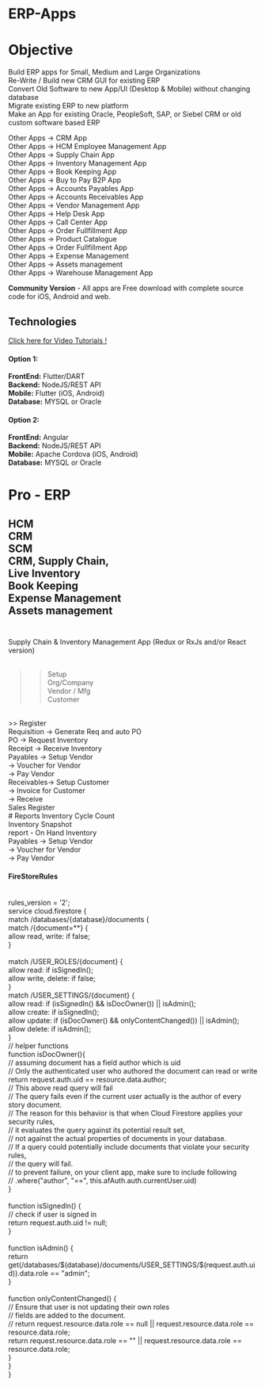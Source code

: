 # ERP-Apps
# Objective
Build ERP apps for Small, Medium and Large Organizations<br/>
Re-Write / Build new CRM GUI for existing ERP<br/>
Convert Old Software to new App/UI (Desktop & Mobile) without changing database<br/>
Migrate existing ERP to new platform<br/>
Make an App for existing Oracle, PeopleSoft, SAP, or Siebel CRM or old custom software based ERP<br/>

Other Apps -> CRM App<br/>
Other Apps -> HCM Employee Management App<br/>
Other Apps -> Supply Chain App<br/>
Other Apps -> Inventory Management App<br/>
Other Apps -> Book Keeping App<br/>
Other Apps -> Buy to Pay B2P App<br/>
Other Apps -> Accounts Payables App<br/>
Other Apps -> Accounts Receivables App<br/>
Other Apps -> Vendor Management App<br/>
Other Apps -> Help Desk App<br/>
Other Apps -> Call Center App<br/>
Other Apps -> Order Fullfillment App<br/>
Other Apps -> Product Catalogue<br/>
Other Apps -> Order Fullfillment App<br/>
Other Apps -> Expense Management<br/>
Other Apps -> Assets management<br/>
Other Apps -> Warehouse Management App<br/>

<b>Community Version</b> - All apps are Free download with complete source code for iOS, Android and web.
## Technologies
<a href="https://www.youtube.com/playlist?list=PLp0TENYyY8lHNMTAlrfVQKzAvQo3yzHYk">Click here for Video Tutorials !</a>
#### Option 1:
<b>FrontEnd:</b> Flutter/DART<br/>
<b>Backend:</b> NodeJS/REST API<br/>
<b>Mobile:</b> Flutter (iOS, Android)<br/>
<b>Database:</b> MYSQL or Oracle<br/>
#### Option 2:
<b>FrontEnd:</b> Angular<br/>
<b>Backend:</b> NodeJS/REST API<br/>
<b>Mobile:</b> Apache Cordova (iOS, Android)<br/>
<b>Database:</b> MYSQL or Oracle<br/>

# Pro - ERP
HCM<br/>
CRM<br/>
SCM<br/>
CRM, Supply Chain,<br/>
Live Inventory<br/>
Book Keeping<br/>
Expense Management<br/>
Assets management<br/>
<br/>
--------------------
Supply Chain & Inventory Management App (Redux or RxJs and/or React version)<br/><br/>
>> Setup<br/>
Org/Company<br/>
Vendor / Mfg<br/>
Customer<br/>
<br/>
>> Register<br/>
Requisition -> Generate Req and auto PO<br/>
PO  -> Request Inventory<br/>
Receipt -> Receive Inventory<br/>
Payables -> Setup Vendor<br/>
        -> Voucher for Vendor<br/>
        -> Pay Vendor<br/>
Receivables-> Setup Customer<br/>
        -> Invoice for Customer<br/>
        -> Receive<br/>
Sales Register<br/>
# Reports
Inventory Cycle Count<br/>
Inventory Snapshot<br/>
report - On Hand Inventory<br/>
Payables -> Setup Vendor<br/>
        -> Voucher for Vendor<br/>
        -> Pay Vendor<br/>

<h4>FireStoreRules</h4>
<br/>
rules_version = '2';<br/>
service cloud.firestore {<br/>
  match /databases/{database}/documents {<br/>
    match /{document=**} {<br/>
      allow read, write: if false;<br/>
    }<br/>
    <br/>
  match /USER_ROLES/{document} {<br/>
   allow read: if isSignedIn();<br/>
   allow write, delete: if false;<br/>
   }<br/>
   match /USER_SETTINGS/{document} {<br/>
   allow read: if (isSignedIn() && isDocOwner()) || isAdmin();<br/>
   allow create: if isSignedIn();<br/>
   allow update: if (isDocOwner() && onlyContentChanged()) || isAdmin();<br/>
   allow delete: if isAdmin();<br/>
   }<br/>
  // helper functions<br/>
    function isDocOwner(){<br/>
    // assuming document has a field author which is uid<br/>
    // Only the authenticated user who authored the document can read or write<br/>
    	return request.auth.uid == resource.data.author;<br/>
      // This above read query will fail<br/>
    // The query fails even if the current user actually is the author of every story document.<br/>
    //  The reason for this behavior is that when Cloud Firestore applies your security rules, <br/>
    //  it evaluates the query against its potential result set,<br/>
    //   not against the actual properties of documents in your database. <br/>
    //   If a query could potentially include documents that violate your security rules, <br/>
    //   the query will fail.<br/>
    //   to prevent failure, on your client app, make sure to include following<br/>
    //   .where("author", "==", this.afAuth.auth.currentUser.uid)<br/>
    }<br/>
    <br/>
    function isSignedIn() {<br/>
    // check if user is signed in<br/>
          return request.auth.uid != null;<br/>
    }<br/>
    <br/>
    function isAdmin() {<br/>
    return get(/databases/$(database)/documents/USER_SETTINGS/$(request.auth.uid)).data.role == "admin";<br/>
    }<br/>
    <br/>
    function onlyContentChanged() {<br/>
          // Ensure that user is not updating their own roles<br/>
          // fields are added to the document.<br/>
            // return request.resource.data.role == null || request.resource.data.role == resource.data.role;<br/>
            return request.resource.data.role == "" || request.resource.data.role == resource.data.role;<br/>
    }<br/>
}<br/>
}<br/>
